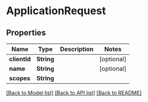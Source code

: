 # ApplicationRequest

## Properties
Name | Type | Description | Notes
------------ | ------------- | ------------- | -------------
**clientId** | **String** |  | [optional] 
**name** | **String** |  | [optional] 
**scopes** | **String** |  | 

[[Back to Model list]](../README.md#documentation-for-models) [[Back to API list]](../README.md#documentation-for-api-endpoints) [[Back to README]](../README.md)


